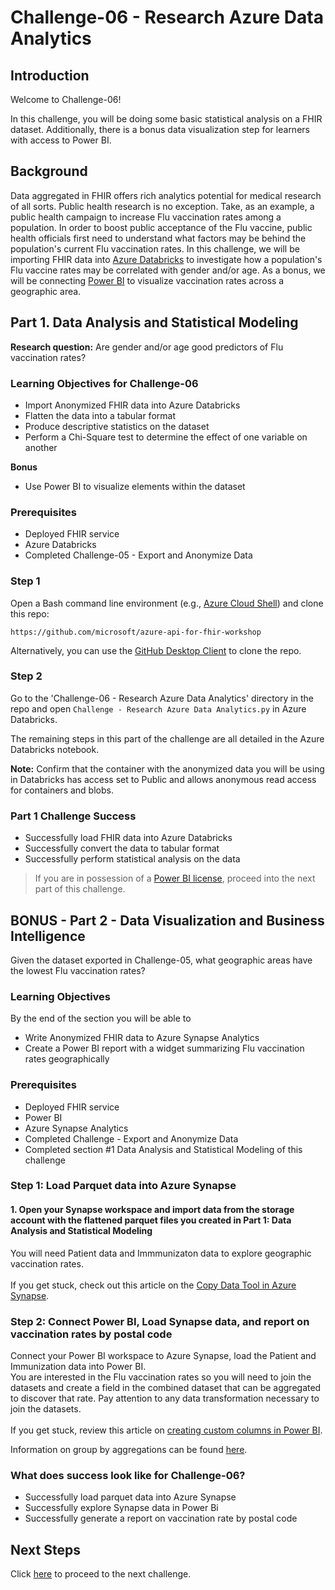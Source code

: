# Challenge-06  - Research Azure Data Analytics

## Introduction
Welcome to Challenge-06!

In this challenge, you will be doing some basic statistical analysis on a FHIR dataset. Additionally, there is a bonus data visualization step for learners with access to Power BI.

## Background
Data aggregated in FHIR offers rich analytics potential for medical research of all sorts. Public health research is no exception. Take, as an example, a public health campaign to increase Flu vaccination rates among a population. In order to boost public acceptance of the Flu vaccine, public health officials first need to understand what factors may be behind the population's current Flu vaccination rates. In this challenge, we will be importing FHIR data into [Azure Databricks](https://docs.microsoft.com/en-us/azure/databricks/scenarios/what-is-azure-databricks) to investigate how a population's Flu vaccine rates may be correlated with gender and/or age. As a bonus, we will be connecting [Power BI](https://docs.microsoft.com/en-us/power-bi/) to visualize vaccination rates across a geographic area.

## Part 1. Data Analysis and Statistical Modeling
**Research question:** Are gender and/or age good predictors of Flu vaccination rates?

### Learning Objectives for Challenge-06
* Import Anonymized FHIR data into Azure Databricks
* Flatten the data into a tabular format
* Produce descriptive statistics on the dataset
* Perform a Chi-Square test to determine the effect of one variable on another

**Bonus**
* Use Power BI to visualize elements within the dataset

### Prerequisites 
* Deployed FHIR service
* Azure Databricks
* Completed Challenge-05 - Export and Anonymize Data

### Step 1
Open a Bash command line environment (e.g., [Azure Cloud Shell](https://docs.microsoft.com/en-us/azure/cloud-shell/overview)) and clone this repo: 

	https://github.com/microsoft/azure-api-for-fhir-workshop

Alternatively, you can use the [GitHub Desktop Client](https://desktop.github.com/) to clone the repo.

### Step 2
Go to the 'Challenge-06 - Research Azure Data Analytics' directory in the repo and open `Challenge - Research Azure Data Analytics.py` in Azure Databricks.

	
The remaining steps in this part of the challenge are all detailed in the Azure Databricks notebook.

__Note:__ Confirm that the container with the anonymized data you will be using in Databricks has access set to Public and allows anonymous read access for containers and blobs.

### Part 1 Challenge Success
+ Successfully load FHIR data into Azure Databricks
+ Successfully convert the data to tabular format
+ Successfully perform statistical analysis on the data 

> If you are in possession of a [Power BI license](https://docs.microsoft.com/en-us/power-bi/fundamentals/service-features-license-type), proceed into the next part of this challenge.

## BONUS - Part 2 - Data Visualization and Business Intelligence

Given the dataset exported in Challenge-05, what geographic areas have the lowest Flu vaccination rates? 

### Learning Objectives
By the end of the section you will be able to 
* Write Anonymized FHIR data to Azure Synapse Analytics
* Create a Power BI report with a widget summarizing Flu vaccination rates geographically

### Prerequisites 
* Deployed FHIR service
* Power BI
* Azure Synapse Analytics
* Completed Challenge - Export and Anonymize Data
* Completed section #1 Data Analysis and Statistical Modeling of this challenge

### Step 1: Load Parquet data into Azure Synapse

#### 1. Open your Synapse workspace and import data from the storage account with the flattened parquet files you created in Part 1: Data Analysis and Statistical Modeling  <br />
You will need Patient data and Immmunizaton data to explore geographic vaccination rates. <br />
<br />
If you get stuck, check out this article on the [Copy Data Tool in Azure Synapse](https://docs.microsoft.com/en-us/azure/data-factory/copy-data-tool?tabs=data-factory). <br />


### Step 2: Connect Power BI, Load Synapse data, and report on vaccination rates by postal code <br />
Connect your Power BI workspace to Azure Synapse, load the Patient and Immunization data into Power BI.<br />
You are interested in the Flu vaccination rates so you will need to join the datasets and create a field in the combined dataset that can be aggregated to discover that rate. Pay attention to any data transformation necessary to join the datasets. <br/>
<br/>
If you get stuck, review this article on [creating custom columns in Power BI](https://docs.microsoft.com/en-us/power-bi/create-reports/desktop-add-custom-column#:~:text=Use%20Power%20Query%20Editor%20to%20add%20a%20custom%20column,-To%20start%20creating&text=From%20the%20Home%20tab%20on,The%20Custom%20Column%20window%20appears.). <br />

Information on group by aggregations can be found [here](https://docs.microsoft.com/en-us/power-query/group-by#:~:text=Select%20Group%20by%20on%20the,the%20column%20used%20is%20Units).<br />


### What does success look like for Challenge-06?
+ Successfully load parquet data into Azure Synapse
+ Successfully explore Synapse data in Power Bi
+ Successfully generate a report on vaccination rate by postal code

## Next Steps

Click [here](<../Challenge-07 - FHIR service consent capabilities/ReadMe.md>) to proceed to the next challenge.
